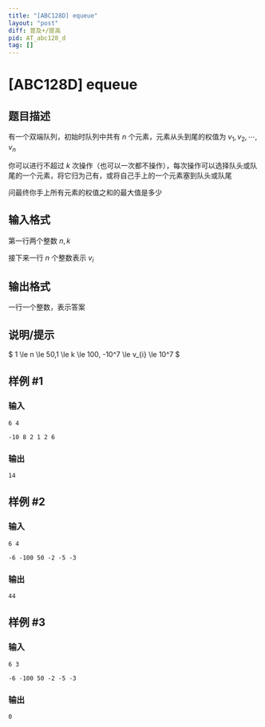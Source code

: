```yaml
---
title: "[ABC128D] equeue"
layout: "post"
diff: 普及+/提高
pid: AT_abc128_d
tag: []
---
```


# [ABC128D] equeue

## 题目描述

有一个双端队列，初始时队列中共有 $n$ 个元素，元素从头到尾的权值为 $v_{1},v_{2},\cdots,v_{n}$

你可以进行不超过 $k$ 次操作（也可以一次都不操作），每次操作可以选择队头或队尾的一个元素，将它归为己有，或将自己手上的一个元素塞到队头或队尾

问最终你手上所有元素的权值之和的最大值是多少

## 输入格式

第一行两个整数 $n,k$

接下来一行 $n$ 个整数表示 $v_{i}$

## 输出格式

一行一个整数，表示答案

## 说明/提示

$ 1 \le n \le 50,1 \le k \le 100, -10^7 \le v_{i} \le 10^7 $

## 样例 #1

### 输入

```
6 4
-10 8 2 1 2 6
```

### 输出

```
14
```

## 样例 #2

### 输入

```
6 4
-6 -100 50 -2 -5 -3
```

### 输出

```
44
```

## 样例 #3

### 输入

```
6 3
-6 -100 50 -2 -5 -3
```

### 输出

```
0
```

